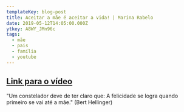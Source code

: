 ```yaml
---
templateKey: blog-post
title: Aceitar a mãe é aceitar a vida! | Marina Rabelo
date: 2019-05-12T14:05:00.000Z
ytkey: A8WY_JMn96c
tags:
  - mãe
  - pais
  - família
  - youtube
---
```

## [Link para o vídeo](https://www.youtube.com/watch?v=A8WY_JMn96c)

"Um constelador deve de ter claro que: A felicidade se logra quando primeiro se vai até a mãe." (Bert Hellinger)
